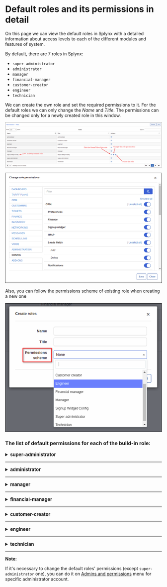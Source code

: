 Default roles and its permissions in detail
=======================

On this page we can view the default roles in Splynx with a detailed information about access levels to each of the different modules and features of system.

By default, there are 7 roles in Splynx:

- `super-administrator`
- `administrator`
- `manager`
- `financial-manager`
- `customer-creator`
- `engineer`
- `technician`

We can create the own role and set the required permissions to it. For the default roles we can only change the *Name* and *Title*. The permissions can be changed only for a newly created role in this window.

![img_000001](img_000001.png)

![img_000002](img_000002.png)

Also, you can follow the permissions scheme of existing role when creating a new one

![img_000003](img_000003.png)


### The list of default permissions for each of the build-in role:

<details style="font-size: 15px; margin-bottom: 5px;">
<summary><b>super-administrator</b></summary>
<div markdown="1">

Administrator account with `super-administrator`role has the access to ALL categories and its sub-categories in Splynx by default.

</div>
</details>

------------

<details style="font-size: 15px; margin-bottom: 5px;">
<summary><b>administrator</b></summary>
<div markdown="1">

| DASHBOARD  |
| ------------ |
| ![](1_administrator.png) |

------------

|  TARIFF PLANS  |
| ------------ |
| ![](2_administrator.png) |

------------

|  CRM  |
| ------------ |
| ![](3_administrator.png) |

------------

|  CUSTOMERS  |
| ------------ |
| ![](4_administrator.png) |

------------

|  TICKETS  |
| ------------ |
| ![](5_administrator.png) |

------------

|  FINANCE  |
| ------------ |
| ![](6_administrator.png)  |

------------

|  INVENTORY  |
| ------------ |
| ![](7_administrator.png)  |

------------

|  NETWORKING  |
| ------------ |
| ![](8_administrator.png) |

------------

|  MESSAGES  |
| ------------ |
| ![](9_administrator.png) |

------------

|  SCHEDULING  |
| ------------ |
| ![](10_administrator.png) |

------------

|  VOICE  |
| ------------ |
| ![](11_administrator.png) |

------------

|  ADMINISTRATION  |
| ------------ |
| ![](12_administrator.png) |

------------

|  CONFIG  |
| ------------ |
| ![](13_administrator.png) |

------------

|  ADD-ONS  |
| ------------ |
| Administrator account with `administrator` role has the access to ALL installed add-ons in Splynx by default.  |

</div>
</details>

------------

<details style="font-size: 15px; margin-bottom: 5px;">
<summary><b>manager</b></summary>
<div markdown="1">

| DASHBOARD  |
| ------------ |
| ![](1_manager.png) |

------------

|  TARIFF PLANS  |
| ------------ |
| ![](2_manager.png) |

------------

|  CRM  |
| ------------ |
| ![](3_manager.png) |

------------

|  CUSTOMERS  |
| ------------ |
| ![](4_manager.png) |

------------

|  TICKETS  |
| ------------ |
| ![](5_manager.png) |

------------

|  FINANCE  |
| ------------ |
| ![](6_manager.png) |

------------

|  INVENTORY  |
| ------------ |
| ![](7_manager.png) |

------------

|  NETWORKING  |
| ------------ |
| ![](8_manager.png) |

------------

|  MESSAGES  |
| ------------ |
| ![](9_manager.png) |

------------

|  SCHEDULING  |
| ------------ |
| ![](10_manager.png) |

------------

|  VOICE  |
| ------------ |
| ![](11_manager.png) |

------------

|  ADMINISTRATION  |
| ------------ |
| ![](12_manager.png) |

------------

|  CONFIG  |
| ------------ |
| ![](13_manager.png) |

------------

|  ADD-ONS  |
| ------------ |
| Administrator account with `manager` role has NO access to installed add-ons in Splynx by default.  |

</div>
</details>

------------

<details style="font-size: 15px; margin-bottom: 5px;">
<summary><b>financial-manager</b></summary>
<div markdown="1">

| DASHBOARD  |
| ------------ |
| ![](1_financial-manager.png) |

------------

|  TARIFF PLANS  |
| ------------ |
| ![](2_financial-manager.png) |

------------

|  CRM  |
| ------------ |
| ![](3_financial-manager.png) |

------------

|  CUSTOMERS  |
| ------------ |
| ![](4_financial-manager.png)  |

------------

|  TICKETS  |
| ------------ |
| ![](5_financial-manager.png) |

------------

|  FINANCE  |
| ------------ |
| ![](6_financial-manager.png) |

------------

|  INVENTORY  |
| ------------ |
| ![](7_financial-manager.png) |

------------

|  NETWORKING  |
| ------------ |
| ![](8_financial-manager.png) |

------------

|  MESSAGES  |
| ------------ |
| ![](9_financial-manager.png) |

------------

|  SCHEDULING  |
| ------------ |
| ![](10_financial-manager.png) |

------------

|  VOICE  |
| ------------ |
| ![](11_financial-manager.png) |

------------

|  ADMINISTRATION  |
| ------------ |
| ![](12_financial-manager.png) |

------------

|  CONFIG  |
| ------------ |
| ![](13_financial-manager.png) |

------------

|  ADD-ONS  |
| ------------ |
| Administrator account with `financial-manager` role has NO access to installed add-ons in Splynx by default.  |

</div>
</details>

------------

<details style="font-size: 15px; margin-bottom: 5px;">
<summary><b>customer-creator</b></summary>
<div markdown="1">

| DASHBOARD  |
| ------------ |
| ![](1_customer-creator.png) |

------------

|  TARIFF PLANS  |
| ------------ |
| ![](2_customer-creator.png) |

------------

|  CRM  |
| ------------ |
| ![](3_customer-creator.png) |

------------

|  CUSTOMERS  |
| ------------ |
| ![](4_customer-creator.png) |

------------

|  TICKETS  |
| ------------ |
| ![](5_customer-creator.png) |

------------

|  FINANCE  |
| ------------ |
| ![](6_customer-creator.png) |

------------

|  INVENTORY  |
| ------------ |
| ![](7_customer-creator.png) |

------------

|  NETWORKING  |
| ------------ |
| ![](8_customer-creator.png) |

------------

|  MESSAGES  |
| ------------ |
| ![](9_customer-creator.png) |

------------

|  SCHEDULING  |
| ------------ |
| ![](10_customer-creator.png) |

------------

|  VOICE  |
| ------------ |
| ![](11_customer-creator.png) |

------------

|  ADMINISTRATION  |
| ------------ |
| ![](12_customer-creator.png) |

------------

|  CONFIG  |
| ------------ |
| ![](13_customer-creator.png) |

------------

|  ADD-ONS  |
| ------------ |
| Administrator account with `customer-creator` role has NO access to installed add-ons in Splynx by default.  |

</div>
</details>

------------

<details style="font-size: 15px; margin-bottom: 5px;">
<summary><b>engineer</b></summary>
<div markdown="1">

| DASHBOARD  |
| ------------ |
| ![](1_engineer.png) |

------------

|  TARIFF PLANS  |
| ------------ |
| ![](2_engineer.png) |

------------

|  CRM  |
| ------------ |
| ![](3_engineer.png) |

------------

|  CUSTOMERS  |
| ------------ |
| ![](4_engineer.png) |

------------

|  TICKETS  |
| ------------ |
| ![](5_engineer.png) |

------------

|  FINANCE  |
| ------------ |
| ![](6_engineer.png) |

------------

|  INVENTORY  |
| ------------ |
| ![](7_engineer.png) |

------------

|  NETWORKING  |
| ------------ |
| ![](8_engineer.png) |

------------

|  MESSAGES  |
| ------------ |
| ![](9_engineer.png) |

------------

|  SCHEDULING  |
| ------------ |
| ![](10_engineer.png) |

------------

|  VOICE  |
| ------------ |
| ![](11_engineer.png) |

------------

|  ADMINISTRATION  |
| ------------ |
| ![](12_engineer.png) |

------------

|  CONFIG  |
| ------------ |
| ![](13_engineer.png) |

------------

|  ADD-ONS  |
| ------------ |
| Administrator account with `engineer` role has NO access to installed add-ons in Splynx by default.   |

</div>
</details>

------------

<details style="font-size: 15px; margin-bottom: 5px;">
<summary><b>technician</b></summary>
<div markdown="1">

| DASHBOARD  |
| ------------ |
| ![](1_technician.png) |

------------

|  TARIFF PLANS  |
| ------------ |
| ![](2_technician.png) |

------------

|  CRM  |
| ------------ |
| ![](3_technician.png) |

------------

|  CUSTOMERS  |
| ------------ |
| ![](4_technician.png) |

------------

|  TICKETS  |
| ------------ |
| ![](5_technician.png) |

------------

|  FINANCE  |
| ------------ |
| ![](6_technician.png) |

------------

|  INVENTORY  |
| ------------ |
| ![](7_technician.png) |

------------

|  NETWORKING  |
| ------------ |
| ![](8_technician.png) |

------------

|  MESSAGES  |
| ------------ |
| ![](9_technician.png) |

------------

|  SCHEDULING  |
| ------------ |
| ![](10_technician.png) |

------------

|  VOICE  |
| ------------ |
| ![](11_technician.png) |

------------

|  ADMINISTRATION  |
| ------------ |
| ![](12_technician.png) |

------------

|  CONFIG  |
| ------------ |
| ![](13_technician.png) |

------------

|  ADD-ONS  |
| ------------ |
| Administrator account with `technician` role has NO access to installed add-ons in Splynx by default.  |

</div>
</details>

------------

**Note:**

If it's necessary to change the default roles' permissions (except `super-administrator` one), you can do it on [Admins and permissions](administration/main/admins_and_permissions/admins_and_permissions.md) menu for specific administrator account.
